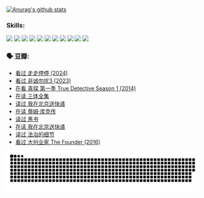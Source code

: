 
[![Anurag's github stats](https://github-readme-stats.vercel.app/api?username=w940853815)](https://github.com/anuraghazra/github-readme-stats)

### Skills:

<code><img height="32" src="https://cdn.jsdelivr.net/npm/simple-icons@v5/icons/python.svg"></code>
<code><img height="32" src="https://cdn.jsdelivr.net/npm/simple-icons@v5/icons/javascript.svg"></code>
<code><img height="32" src="https://cdn.jsdelivr.net/npm/simple-icons@v5/icons/django.svg"></code>
<code><img height="32" src="https://cdn.jsdelivr.net/npm/simple-icons@v5/icons/flask.svg"></code>
<code><img height="32" src="https://cdn.jsdelivr.net/npm/simple-icons@v5/icons/vuetify.svg"></code>
<code><img height="32" src="https://cdn.jsdelivr.net/npm/simple-icons@v5/icons/git.svg"></code>
<code><img height="32" src="https://cdn.jsdelivr.net/npm/simple-icons@v5/icons/docker.svg"></code>
<code><img height="32" src="https://cdn.jsdelivr.net/npm/simple-icons@v5/icons/postgresql.svg"></code>
<code><img height="32" src="https://cdn.jsdelivr.net/npm/simple-icons@v5/icons/elasticsearch.svg"></code>
<code><img height="32" src="https://cdn.jsdelivr.net/npm/simple-icons@v5/icons/macos.svg"></code>
<code><img height="32" src="https://cdn.jsdelivr.net/npm/simple-icons@v5/icons/linux.svg"></code>

### 🗣 豆瓣:

<!-- DOUBAN-ACTIVITIES:START -->
- [看过 走走停停‎ (2024)](https://www.douban.com/people/136069238/status/4684430230/?_i=24048489)
- [看过 非诚勿扰3‎ (2023)](https://www.douban.com/people/136069238/status/4676324100/?_i=24048489)
- [在看 真探 第一季 True Detective Season 1‎ (2014)](https://www.douban.com/people/136069238/status/4673382852/?_i=24048489)
- [在读 三体全集](https://www.douban.com/people/136069238/status/4672842521/?_i=24048489)
- [读过 我在北京送快递](https://www.douban.com/people/136069238/status/4672842036/?_i=24048489)
- [在读 蒂姆·库克传](https://www.douban.com/people/136069238/status/4663517053/?_i=24048489)
- [读过 黑书](https://www.douban.com/people/136069238/status/4663516022/?_i=24048489)
- [在读 我在北京送快递](https://www.douban.com/people/136069238/status/4658098365/?_i=24048489)
- [读过 法治的细节](https://www.douban.com/people/136069238/status/4657347558/?_i=24048489)
- [看过 大创业家 The Founder‎ (2016)](https://www.douban.com/people/136069238/status/4649667693/?_i=24048489)
<!-- DOUBAN-ACTIVITIES:END -->


![Snake animation](https://raw.githubusercontent.com/w940853815/w940853815/output/github-contribution-grid-snake.svg)

<!--
**w940853815/w940853815** is a ✨ _special_ ✨ repository because its `README.md` (this file) appears on your GitHub profile.

Here are some ideas to get you started:

- 🔭 I’m currently working on ...
- 🌱 I’m currently learning ...
- 👯 I’m looking to collaborate on ...
- 🤔 I’m looking for help with ...
- 💬 Ask me about ...
- 📫 How to reach me: ...
- 😄 Pronouns: ...
- ⚡ Fun fact: ...
-->

